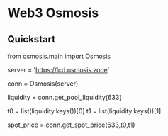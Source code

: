 # Web3 Osmosis

## Quickstart

from osmosis.main import Osmosis


server = 'https://lcd.osmosis.zone'

conn = Osmosis(server)

liquidity = conn.get_pool_liquidity(633)

t0 = list(liquidity.keys())[0]
t1 = list(liquidity.keys())[1]

spot_price = conn.get_spot_price(633,t0,t1)